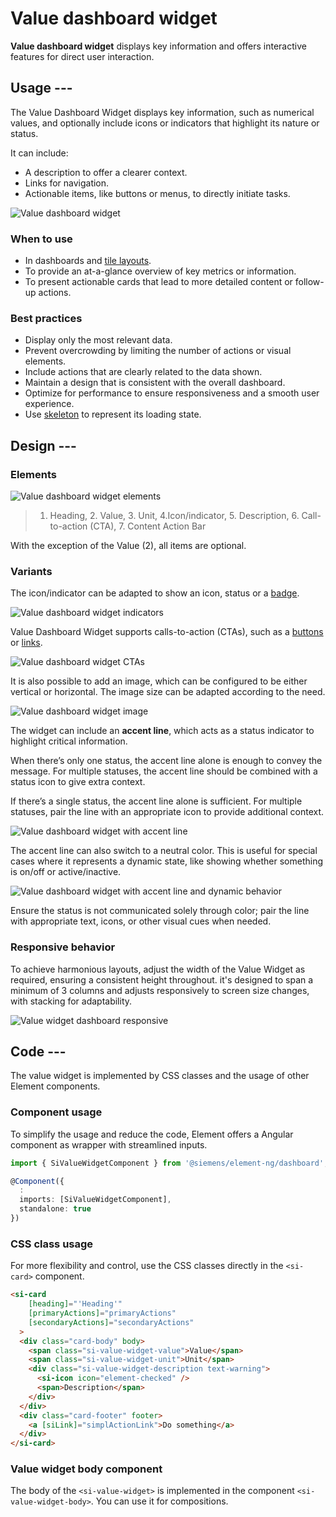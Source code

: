# Value dashboard widget

**Value dashboard widget** displays key information and offers interactive features
for direct user interaction.

## Usage ---

The Value Dashboard Widget displays key information, such as numerical values, and optionally include icons
or indicators that highlight its nature or status.

It can include:

- A description to offer a clearer context.
- Links for navigation.
- Actionable items, like buttons or menus, to directly initiate tasks.

![Value dashboard widget](images/value-dashboard-widget.png)

### When to use

- In dashboards and [tile layouts](../../fundamentals/layouts/content.md#tile-layout).
- To provide an at-a-glance overview of key metrics or information.
- To present actionable cards that lead to more detailed content or follow-up actions.

### Best practices

- Display only the most relevant data.
- Prevent overcrowding by limiting the number of actions or visual elements.
- Include actions that are clearly related to the data shown.
- Maintain a design that is consistent with the overall dashboard.
- Optimize for performance to ensure responsiveness and a smooth user experience.
- Use [skeleton](../progress-indication/skeleton.md) to represent its loading state.

## Design ---

### Elements

![Value dashboard widget elements](images/value-dashboard-widget-elements.png)

> 1. Heading, 2. Value, 3. Unit, 4.Icon/indicator, 5. Description, 6. Call-to-action (CTA), 7. Content Action Bar

With the exception of the Value (2), all items are optional.

### Variants

The icon/indicator can be adapted to show an icon, status
or a [badge](../status-notifications/badges.md).

![Value dashboard widget indicators](images/value-dashboard-widget-indicators.png)

Value Dashboard Widget supports calls-to-action (CTAs), such as a [buttons](../../components/buttons-menus/buttons.md)
or [links](../../components/buttons-menus/links.md).

![Value dashboard widget CTAs](images/value-dashboard-widget-cta.png)

It is also possible to add an image, which can be configured to be either vertical or horizontal.
The image size can be adapted according to the need.

![Value dashboard widget image](images/value-dashboard-widget-image.png)

The widget can include an **accent line**, which acts as a status indicator to highlight critical information.

When there’s only one status, the accent line alone is enough to convey the message.
For multiple statuses, the accent line should be combined with a status icon to give extra context.

If there’s a single status, the accent line alone is sufficient.
For multiple statuses, pair the line with an appropriate icon to provide additional context.

![Value dashboard widget with accent line](images/value-dashboard-widget-accent-line.png)

The accent line can also switch to a neutral color.
This is useful for special cases where it represents a dynamic state, like showing whether something is on/off or active/inactive.

![Value dashboard widget with accent line and dynamic behavior](images/value-dashboard-widget-accent-line-dynamic.png)

Ensure the status is not communicated solely through color;
pair the line with appropriate text, icons, or other visual cues when needed.

### Responsive behavior

To achieve harmonious layouts, adjust the width of the Value Widget as required, ensuring a consistent height throughout.
it's designed to span a minimum of 3 columns and adjusts responsively to screen size changes, with stacking for adaptability.

![Value widget dashboard responsive](images/value-dashboard-widget-responsive.png)

## Code ---

The value widget is implemented by CSS classes and the usage of other Element components.

### Component usage

To simplify the usage and reduce the code, Element offers a Angular component as wrapper
with streamlined inputs.

```ts
import { SiValueWidgetComponent } from '@siemens/element-ng/dashboard';

@Component({
  :
  imports: [SiValueWidgetComponent],
  standalone: true
})
```

<si-docs-component example="si-dashboard/si-value-widget" height="600"></si-docs-component>

<si-docs-api component="SiValueWidgetComponent"></si-docs-api>

### CSS class usage

For more flexibility and control, use the CSS classes directly in the `<si-card>`
component.

```html
<si-card
    [heading]="'Heading'"
    [primaryActions]="primaryActions"
    [secondaryActions]="secondaryActions"
  >
  <div class="card-body" body>
    <span class="si-value-widget-value">Value</span>
    <span class="si-value-widget-unit">Unit</span>
    <div class="si-value-widget-description text-warning">
      <si-icon icon="element-checked" />
      <span>Description</span>
    </div>
  </div>
  <div class="card-footer" footer>
    <a [siLink]="simplActionLink">Do something</a>
  </div>
</si-card>
```

<si-docs-component example="si-dashboard/si-value-widget-css" height="400"></si-docs-component>

### Value widget body component

The body of the `<si-value-widget>` is implemented in the component `<si-value-widget-body>`. You can
use it for compositions.

<si-docs-component example="si-dashboard/si-value-widget-body" height="250"></si-docs-component>

<si-docs-api component="SiValueWidgetBodyComponent"></si-docs-api>

<si-docs-types></si-docs-types>
